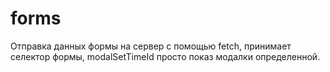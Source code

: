 # forms
Отправка данных формы на сервер с помощью fetch, принимает селектор формы, modalSetTimeId просто показ модалки определенной.
